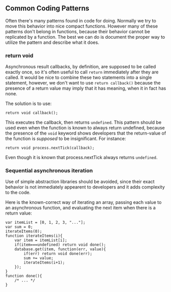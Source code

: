## Common Coding Patterns

Often there's many patterns found in code for doing. Normally we try to move this behavior into nice compact functions.
However many of these patterns don't belong in functions, because their behavior cannot be replicated by a function. The best we can do is document the proper way to utilize the pattern and describe what it does.


### return void

Asynchronous result callbacks, by definition, are supposed to be called exactly once, so it's often useful to call `return` immediately after they are called.
It would be nice to combine these two statements into a single statement, however, we don't want to use `return callback()` because the presence of a return value may imply that it has meaning, when it in fact has none.

The solution is to use:

	return void callback();

This executes the callback, then returns `undefined`. This pattern should be used even when the function is known to always return undefined, because the presence of the `void` keyword shows developers that the return-value of the function is _supposed_ to be insignificant.
For instance:

	return void process.nextTick(callback);

Even though it is known that process.nextTick always returns `undefined`.


### Sequential asynchronous iteration

Use of simple abstraction libraries should be avoided, since their exact behavior is not immediately appearent to developers and it adds complexity to the code.

Here is the known-correct way of iterating an array, passing each value to an asynchronous function, and evaluating the next item when there is a return value:

	var itemList = [0, 1, 2, 3, "..."];
	var sum = 0;
	iterateItems(0);
	function iterateItems(i){
		var item = itemList[i];
		if(item===undefined) return void done();
		database.get(item, function(err, value){
			if(err) return void done(err);
			sum += value;
			iterateItems(i+1);
		});
	}
	function done(){
		/* ... */
	}
